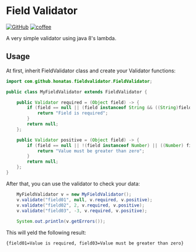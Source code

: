 # Field Validator

[![GitHub](https://img.shields.io/github/license/honatas/field-validator?style=plastic)](https://github.com/Honatas/field-validator "View this project on GitHub")
[![coffee](https://img.shields.io/badge/buy%20me%20a-coffee-orange?style=plastic)](https://ko-fi.com/honatas "Buy me a coffee")  

A very simple validator using java 8's lambda.  

## Usage

At first, inherit FieldValidator class and create your Validator functions:

```java
import com.github.honatas.fieldvalidator.FieldValidator;

public class MyFieldValidator extends FieldValidator {

	public Validator required = (Object field) -> {
		if (field == null || (field instanceof String && ((String)field).isEmpty()) || (field instanceof Number && ((Number) field).intValue() == 0)) {
			return "Field is required";
		}
		return null;
	};

    public Validator positive = (Object field) -> {
		if (field == null || !(field instanceof Number) || ((Number) field).intValue() < 0) {
			return "Value must be greater than zero";
		}
		return null;
	};
}
```

After that, you can use the validator to check your data:

```java
    MyFieldValidator v = new MyFieldValidator();
    v.validate("field01", null, v.required, v.positive);
    v.validate("field02", 2, v.required, v.positive);
    v.validate("field03", -3, v.required, v.positive);
    
    System.out.println(v.getErrors());
```

This will yeld the following result:

```
{field01=Value is required, field03=Value must be greater than zero}
```



